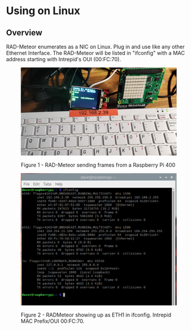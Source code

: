 # Using on Linux

## Overview

RAD-Meteor enumerates as a NIC on Linux. Plug in and use like any other Ethernet Interface. The RAD-Meteor will be listed in "ifconfig" with a MAC address starting with Intrepid's OUI (00:FC:70).

<figure><img src=".gitbook/assets/20221007_192906.jpg" alt=""><figcaption><p>Figure 1 - RAD-Meteor sending frames from a Raspberry Pi 400</p></figcaption></figure>

<figure><img src=".gitbook/assets/ifconfig_meteor.png" alt=""><figcaption><p>Figure 2 - RADMeteor showing up as ETH1 in ifconfig. Intrepid MAC Prefix/OUI 00:FC:70.</p></figcaption></figure>
